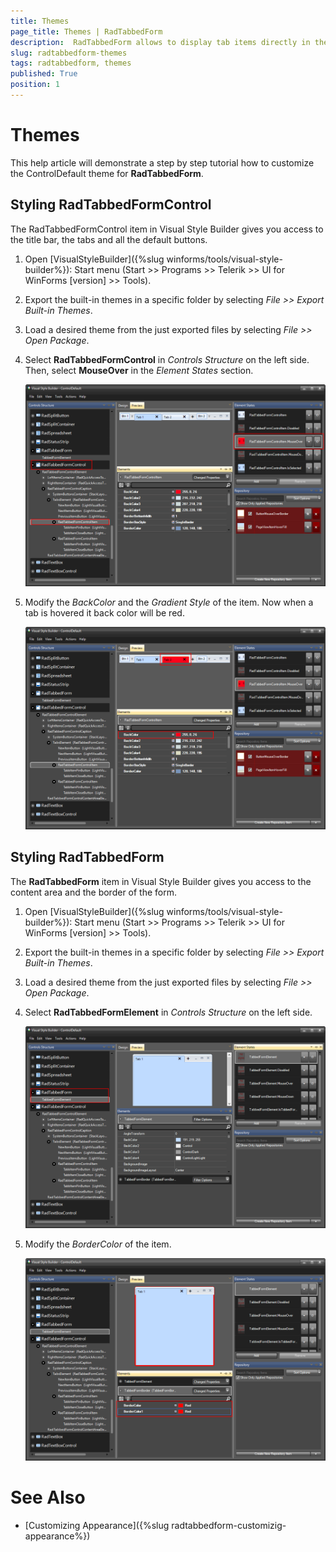 ```yaml
---
title: Themes
page_title: Themes | RadTabbedForm
description:  RadTabbedForm allows to display tab items directly in the title bar  
slug: radtabbedform-themes
tags: radtabbedform, themes
published: True
position: 1
---
```


# Themes

This help article will demonstrate a step by step tutorial how to customize the ControlDefault theme for __RadTabbedForm__.

## Styling RadTabbedFormControl

The RadTabbedFormControl item in Visual Style Builder gives you access to the title bar, the tabs and all the default buttons. 

1. Open [VisualStyleBuilder]({%slug winforms/tools/visual-style-builder%}): Start menu (Start >> Programs >> Telerik >> UI for WinForms [version] >> Tools).

1. Export the built-in themes in a specific folder by selecting *File >> Export Built-in Themes*.

1. Load a desired theme from the just exported files by selecting *File >> Open Package*.

1. Select __RadTabbedFormControl__ in *Controls Structure* on the left side. Then, select __MouseOver__ in the *Element States* section.

    ![radtabbedform-themes001](images/radtabbedform-themes001.png)

1. Modify the *BackColor* and the *Gradient Style* of the item. Now when a tab is hovered it back color will be red.
    
    ![radtabbedform-themes002](images/radtabbedform-themes002.png)


## Styling RadTabbedForm

The __RadTabbedForm__ item in Visual Style Builder gives you access to the content area and the border of the form.

1. Open [VisualStyleBuilder]({%slug winforms/tools/visual-style-builder%}): Start menu (Start >> Programs >> Telerik >> UI for WinForms [version] >> Tools).

1. Export the built-in themes in a specific folder by selecting *File >> Export Built-in Themes*.

1. Load a desired theme from the just exported files by selecting *File >> Open Package*.

1. Select __RadTabbedFormElement__ in *Controls Structure* on the left side.  

    ![radtabbedform-themes003](images/radtabbedform-themes003.png)

1. Modify the *BorderColor* of the item.
    
    ![radtabbedform-themes004](images/radtabbedform-themes004.png)




# See Also

* [Customizing Appearance]({%slug radtabbedform-customizig-appearance%})